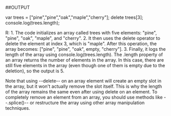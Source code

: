 ##OUTPUT

var trees = ["pine","pine","oak","maple","cherry"];
delete trees[3];
console.log(trees.length);

R: 1. The code initializes an array called trees with five elements: "pine", "pine", "oak", "maple", and "cherry".
  2. It then uses the delete operator to delete the element at index 3, which is "maple".
  After this operation, the array becomes: ["pine", "pine", "oak", empty, "cherry"].
  3. Finally, it logs the length of the array using console.log(trees.length). The .length property of an array returns the number of elements in the array. 
  In this case, there are still five elements in the array (even though one of them is empty due to the deletion), so the output is 5.

Note that using --delete-- on an array element will create an empty slot in the array, but it won't actually remove the slot itself. 
This is why the length of the array remains the same even after using delete on an element. 
To completely remove an element from an array, you should use methods like --.splice()-- or restructure the array using other array manipulation techniques.
